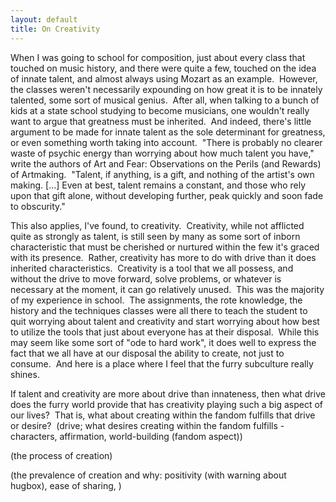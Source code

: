 ```yaml
---
layout: default
title: On Creativity
---
```


When I was going to school for composition, just about every class that touched on music history, and there were quite a few, touched on the idea of innate talent, and almost always using Mozart as an example.  However, the classes weren't necessarily expounding on how great it is to be innately talented, some sort of musical genius.  After all, when talking to a bunch of kids at a state school studying to become musicians, one wouldn't really want to argue that greatness must be inherited.  And indeed, there's little argument to be made for innate talent as the sole determinant for greatness, or even something worth taking into account.  "There is probably no clearer waste of psychic energy than worrying about how much talent you have," write the authors of Art and Fear: Observations on the Perils (and Rewards) of Artmaking.  "Talent, if anything, is a gift, and nothing of the artist's own making. [...] Even at best, talent remains a constant, and those who rely upon that gift alone, without developing further, peak quickly and soon fade to obscurity."

This also applies, I've found, to creativity.  Creativity, while not afflicted quite as strongly as talent, is still seen by many as some sort of inborn characteristic that must be cherished or nurtured within the few it's graced with its presence.  Rather, creativity has more to do with drive than it does inherited characteristics.  Creativity is a tool that we all possess, and without the drive to move forward, solve problems, or whatever is necessary at the moment, it can go relatively unused.  This was the majority of my experience in school.  The assignments, the rote knowledge, the history and the techniques classes were all there to teach the student to quit worrying about talent and creativity and start worrying about how best to utilize the tools that just about everyone has at their disposal.  While this may seem like some sort of "ode to hard work", it does well to express the fact that we all have at our disposal the ability to create, not just to consume.  And here is a place where I feel that the furry subculture really shines.

If talent and creativity are more about drive than innateness, then what drive does the furry world provide that has creativity playing such a big aspect of our lives?  That is, what about creating within the fandom fulfills that drive or desire?  (drive; what desires creating within the fandom fulfills - characters, affirmation, world-building (fandom aspect))

(the process of creation)

(the prevalence of creation and why: positivity (with warning about hugbox), ease of sharing, )

